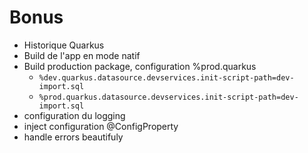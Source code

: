 <!-- .slide: class="transition bg-pink" -->

# Bonus

- Historique Quarkus
- Build de l'app en mode natif
- Build production package, configuration %prod.quarkus
  - `%dev.quarkus.datasource.devservices.init-script-path=dev-import.sql`
  - `%prod.quarkus.datasource.devservices.init-script-path=dev-import.sql`
- configuration du logging
- inject configuration @ConfigProperty
- handle errors beautifuly
